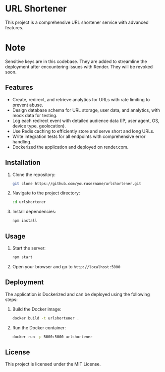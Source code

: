 # URL Shortener

This project is a comprehensive URL shortener service with advanced features.

# Note

Sensitive keys are in this codebase. They are added to streamline the deployment after encountering issues with Render. They will be revoked soon.

## Features

- Create, redirect, and retrieve analytics for URLs with rate limiting to prevent abuse.
- Design database schema for URL storage, user data, and analytics, with mock data for testing.
- Log each redirect event with detailed audience data (IP, user agent, OS, device type, geolocation).
- Use Redis caching to efficiently store and serve short and long URLs.
- Write integration tests for all endpoints with comprehensive error handling.
- Dockerized the application and deployed on render.com.

## Installation

1. Clone the repository:
    ```sh
    git clone https://github.com/yourusername/urlshortener.git
    ```
2. Navigate to the project directory:
    ```sh
    cd urlshortener
    ```
3. Install dependencies:
    ```sh
    npm install
    ```

## Usage

1. Start the server:
    ```sh
    npm start
    ```
2. Open your browser and go to `http://localhost:5000`

## Deployment

The application is Dockerized and can be deployed using the following steps:

1. Build the Docker image:
    ```sh
    docker build -t urlshortener .
    ```
2. Run the Docker container:
    ```sh
    docker run -p 5000:5000 urlshortener
    ```

## License

This project is licensed under the MIT License.

